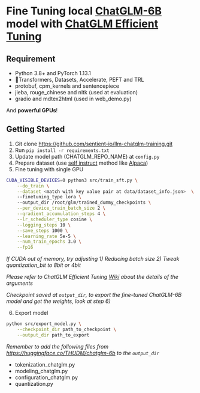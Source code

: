 # Fine Tuning local [ChatGLM-6B](https://github.com/THUDM/ChatGLM-6B) model with [ChatGLM Efficient Tuning](https://github.com/hiyouga/ChatGLM-Efficient-Tuning)

## Requirement

- Python 3.8+ and PyTorch 1.13.1
- 🤗Transformers, Datasets, Accelerate, PEFT and TRL
- protobuf, cpm_kernels and sentencepiece
- jieba, rouge_chinese and nltk (used at evaluation)
- gradio and mdtex2html (used in web_demo.py)

And **powerful GPUs**!
## Getting Started

1. Git clone https://github.com/sentient-io/llm-chatglm-training.git
2. Run `pip install -r requirements.txt`
3. Update model path (CHATGLM_REPO_NAME) at `config.py`
4. Prepare dataset (use [self instruct]([url](https://arxiv.org/abs/2212.10560)) method like [Alpaca]([url](https://github.com/tatsu-lab/stanford_alpaca)))
5. Fine tuning with single GPU

```bash
CUDA_VISIBLE_DEVICES=0 python3 src/train_sft.py \
    --do_train \
    --dataset <match with key value pair at data/dataset_info.json>  \ 
    --finetuning_type lora \ 
    --output_dir /root/glm/trained_dummy_checkpoints \
    --per_device_train_batch_size 2 \
    --gradient_accumulation_steps 4 \
    --lr_scheduler_type cosine \
    --logging_steps 10 \
    --save_steps 1000 \
    --learning_rate 5e-5 \
    --num_train_epochs 3.0 \
    --fp16 
```

*If CUDA out of memory, try adjusting 1) Reducing batch size 2) Tweak quantization_bit to 8bit or 4bit* 

*Please refer to ChatGLM Efficient Tuning [Wiki](https://github.com/hiyouga/ChatGLM-Efficient-Tuning/wiki) about the details of the arguments* 

*Checkpoint saved at `output_dir`, to export the fine-tuned ChatGLM-6B model and get the weights, look at step 6)* 

6. Export model

```bash
python src/export_model.py \
    --checkpoint_dir path_to_checkpoint \
    --output_dir path_to_export
```

*Remember to add the following files from  https://huggingface.co/THUDM/chatglm-6b to the `output_dir`*  
- tokenization_chatglm.py
- modeling_chatglm.py
- configuration_chatglm.py
- quantization.py

